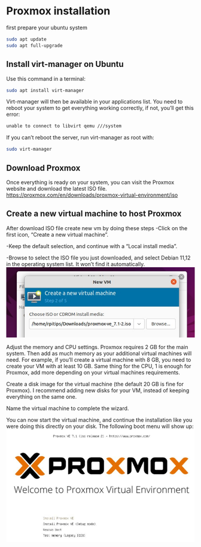 # Proxmox installation

first prepare your ubuntu system

```bash
sudo apt update
sudo apt full-upgrade
```

## Install virt-manager on Ubuntu

Use this command in a terminal:
```bash
sudo apt install virt-manager
```
Virt-manager will then be available in your applications list. You need to reboot your system to get everything working correctly, if not, you’ll get this error:
```bash
unable to connect to libvirt qemu ///system
```
If you can’t reboot the server, run virt-manager as root with:
```bash
sudo virt-manager
```

## Download Proxmox
Once everything is ready on your system, you can visit the Proxmox website and download the latest ISO file. 
https://proxmox.com/en/downloads/proxmox-virtual-environment/iso

## Create a new virtual machine to host Proxmox
After download ISO file create new vm by doing these steps
-Click on the first icon, “Create a new virtual machine”.

-Keep the default selection, and continue with a “Local install media”.

-Browse to select the ISO file you just downloaded, and select Debian 11,12 in the operating system list.
It won’t find it automatically.
![Alt text](https://github.com/force445/proxmoxlab/blob/main/images/proxmox-create-vm-iso.jpg)

Adjust the memory and CPU settings.
Proxmox requires 2 GB for the main system. Then add as much memory as your additional virtual machines will need.
For example, if you’ll create a virtual machine with 8 GB, you need to create your VM with at least 10 GB.
Same thing for the CPU, 1 is enough for Proxmox, add more depending on your virtual machines requirements.

Create a disk image for the virtual machine (the default 20 GB is fine for Proxmox).
I recommend adding new disks for your VM, instead of keeping everything on the same one.

Name the virtual machine to complete the wizard.

You can now start the virtual machine, and continue the installation like you were doing this directly on your disk.
The following boot menu will show up:
![Alt text](https://github.com/force445/proxmoxlab/blob/main/images/proxmox-boot-menu.jpg)
